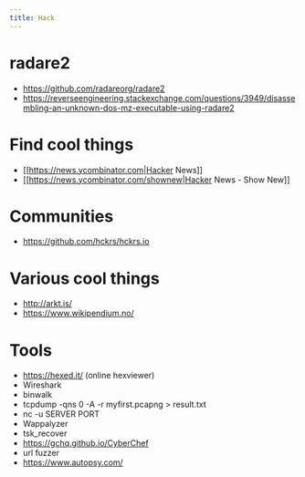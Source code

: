 ```yaml
---
title: Hack
---
```


# radare2
* https://github.com/radareorg/radare2
* https://reverseengineering.stackexchange.com/questions/3949/disassembling-an-unknown-dos-mz-executable-using-radare2

#  Find cool things 
* [[https://news.ycombinator.com|Hacker News]]
* [[https://news.ycombinator.com/shownew|Hacker News - Show New]]

#  Communities 
* https://github.com/hckrs/hckrs.io

#  Various cool things 
* http://arkt.is/
* https://www.wikipendium.no/

# Tools
* https://hexed.it/ (online hexviewer)
* Wireshark
* binwalk
* tcpdump -qns 0 -A -r  myfirst.pcapng > result.txt
* nc -u SERVER PORT
* Wappalyzer
* tsk_recover
* https://gchq.github.io/CyberChef
* url fuzzer
* https://www.autopsy.com/
